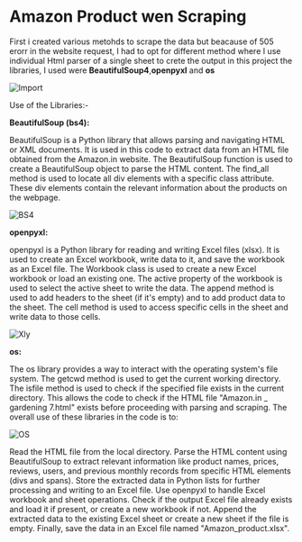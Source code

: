 # Amazon Product wen Scraping

First i created various metohds to scrape the data but beacause of 505 erorr in the website request, I had to opt for different method where I use individual Html parser of a single sheet to crete the output in this project the libraries, I used were **BeautifulSoup4**,**openpyxl** and **os**

![Import](https://github.com/SohailAhmed1299/Web_Scraping/assets/90980952/308b2ce9-a977-469e-9c3a-c403e64ff6b3)

Use of the Libraries:-

**BeautifulSoup (bs4):**

BeautifulSoup is a Python library that allows parsing and navigating HTML or XML documents.
It is used in this code to extract data from an HTML file obtained from the Amazon.in website.
The BeautifulSoup function is used to create a BeautifulSoup object to parse the HTML content.
The find_all method is used to locate all div elements with a specific class attribute. These div elements contain the relevant information about the products on the webpage.

![BS4](https://github.com/SohailAhmed1299/Web_Scraping/assets/90980952/58eeaf35-5bb1-44f5-9e72-1ef6ebb87dbb)

**openpyxl:**

openpyxl is a Python library for reading and writing Excel files (xlsx).
It is used to create an Excel workbook, write data to it, and save the workbook as an Excel file.
The Workbook class is used to create a new Excel workbook or load an existing one.
The active property of the workbook is used to select the active sheet to write the data.
The append method is used to add headers to the sheet (if it's empty) and to add product data to the sheet.
The cell method is used to access specific cells in the sheet and write data to those cells.

![Xly](https://github.com/SohailAhmed1299/Web_Scraping/assets/90980952/443c9e97-50bd-475e-bda6-5c2bda456e1a)

**os:**

The os library provides a way to interact with the operating system's file system.
The getcwd method is used to get the current working directory.
The isfile method is used to check if the specified file exists in the current directory.
This allows the code to check if the HTML file "Amazon.in _ gardening 7.html" exists before proceeding with parsing and scraping.
The overall use of these libraries in the code is to:

![OS](https://github.com/SohailAhmed1299/Web_Scraping/assets/90980952/e44250c5-990b-43c7-b946-824559718a3b)

Read the HTML file from the local directory.
Parse the HTML content using BeautifulSoup to extract relevant information like product names, prices, reviews, users, and previous monthly records from specific HTML elements (divs and spans).
Store the extracted data in Python lists for further processing and writing to an Excel file.
Use openpyxl to handle Excel workbook and sheet operations.
Check if the output Excel file already exists and load it if present, or create a new workbook if not.
Append the extracted data to the existing Excel sheet or create a new sheet if the file is empty.
Finally, save the data in an Excel file named "Amazon_product.xlsx".
